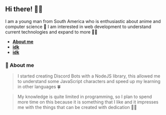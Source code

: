 ## Hi there! 🏄‍♂️

I am a young man from South America who is enthusiastic about anime and computer science 🤕 I am interested in web development to understand current technologies and expand to more 🧙‍♂️

- **[About me](https://github.com/Hyduez/Hyduez#-about-me)**
- **[idk]()**
- **[idk]()**

### 🎯 About me

> I started creating Discord Bots with a NodeJS library, this allowed me to understand some JavaScript characters and speed up my learning in other languages 🍀 

>My knowledge is quite limited in programming, so I plan to spend more time on this because it is something that I like and it impresses me with the things that can be created with dedication 👨‍💻
